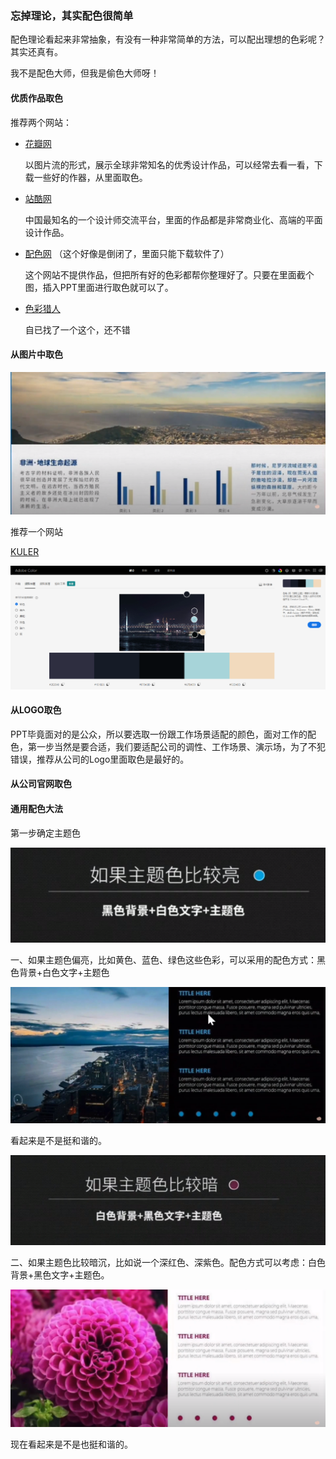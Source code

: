 ### 忘掉理论，其实配色很简单

配色理论看起来非常抽象，有没有一种非常简单的方法，可以配出理想的色彩呢？其实还真有。

我不是配色大师，但我是偷色大师呀！

#### 优质作品取色

推荐两个网站：

- [花瓣网](https://huaban.com/)

  以图片流的形式，展示全球非常知名的优秀设计作品，可以经常去看一看，下载一些好的作器，从里面取色。

- [站酷网](https://www.zcool.com.cn/)

  中国最知名的一个设计师交流平台，里面的作品都是非常商业化、高端的平面设计作品。

- [配色网](http://www.peise.net/)  （这个好像是倒闭了，里面只能下载软件了）

  这个网站不提供作品，但把所有好的色彩都帮你整理好了。只要在里面截个图，插入PPT里面进行取色就可以了。

- [色彩猎人](https://colorhunt.co/)

  自已找了一个这个，还不错

#### 从图片中取色

![image-20201031224629563](https://raw.githubusercontent.com/huxiaoning/img/master/20201031224631.png)

推荐一个网站

[KULER](https://color.adobe.com/zh/create/image)



![image-20201031225219380](https://raw.githubusercontent.com/huxiaoning/img/master/20201031225220.png)

#### 从LOGO取色

PPT毕竟面对的是公众，所以要选取一份跟工作场景适配的颜色，面对工作的配色，第一步当然是要合适，我们要适配公司的调性、工作场景、演示场，为了不犯错误，推荐从公司的Logo里面取色是最好的。

#### 从公司官网取色



#### 通用配色大法

第一步确定主题色

![image-20201101095734139](https://raw.githubusercontent.com/huxiaoning/img/master/20201101095735.png)

一、如果主题色偏亮，比如黄色、蓝色、绿色这些色彩，可以采用的配色方式：黑色背景+白色文字+主题色

![image-20201101095951987](https://raw.githubusercontent.com/huxiaoning/img/master/20201101095953.png)

看起来是不是挺和谐的。

![image-20201101100057581](https://raw.githubusercontent.com/huxiaoning/img/master/20201101100059.png)

二、如果主题色比较暗沉，比如说一个深红色、深紫色。配色方式可以考虑：白色背景+黑色文字+主题色。

![image-20201101100303773](https://raw.githubusercontent.com/huxiaoning/img/master/20201101100305.png)

现在看起来是不是也挺和谐的。
